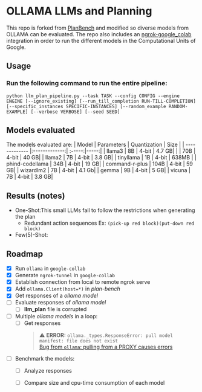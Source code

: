 # OLLAMA LLMs and Planning

This repo is forked from [PlanBench](https://github.com/harshakokel/PlanBench) and modified so diverse models from OLLAMA can be evaluated. The repo also includes an [ngrok-google_colab](ollama_collab_ngrok.ipynb) integration in order to run the different models in the Computational Units of Google.

<!-- Usage -->
## Usage
### Run the following command to run the entire pipeline:
```
python llm_plan_pipeline.py --task TASK --config CONFIG --engine ENGINE [--ignore_existing] [--run_till_completion RUN-TILL-COMPLETION] [--specific_instances SPECIFIC-INSTANCES] [--random_example RANDOM-EXAMPLE] [--verbose VERBOSE] [--seed SEED]
```



<!-- Models -->
## Models evaluated
The models evaluated are:
| Model        | Parameters           | Quantization  | Size |
| ------------- |:-------------:| :-----:|-----:|
| llama3      | 8B | 4-bit | 4.7 GB|
|       | 70B | 4-bit | 40 GB|
| llama2      | 7B | 4-bit | 3.8 GB| 
| tinyllama      | 1B | 4-bit | 638MB |
| phind-codellama      | 34B | 4-bit | 19 GB|
| command-r-plus      | 104B | 4-bit | 59 GB|
| wizardlm2      | 7B | 4-bit | 4.1 Gb|
| gemma      | 9B | 4-bit | 5 GB|
| vicuna      | 7B | 4-bit | 3.8 GB|

<!-- Results -->
## Results (notes)
* One-Shot:This small LLMs fail to follow the restrictions when generating the plan
    * Redundant action sequences Ex: `(pick-up red block)(put-down red block)`
* Few(5)-Shot: 


<!-- ROADMAP -->
## Roadmap
- [x] Run `ollama` in `google-collab`
- [x] Generate `ngrok-tunnel` in `google-collab`
- [x] Establish connection from local to remote ngrok serve
- [x] Add `ollama.Client(host=*)` in *plan-bench*
- [x] Get responses of a *ollama model*
- [ ] Evaluate responses of *ollama model*
  - [ ] **llm_plan** file is corrupted
     
- [ ] Multiple *ollama models* in a loop:
  - [ ] Get responses
      > :warning: **ERROR:** `ollama._types.ResponseError: pull model manifest: file does not exist`<br />
      > [Bug from `ollama`: pulling from a PROXY causes errors](https://github.com/ollama/ollama/issues/1417)

- [ ] Benchmark the models:
  - [ ] Analyze responses
  - [ ] Compare size and cpu-time consumption of each model 






